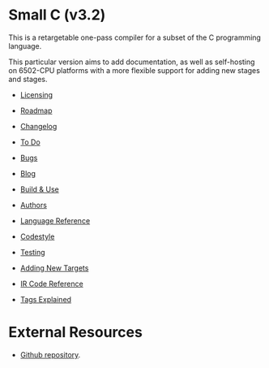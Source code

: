 Small C (v3.2)
==============

This is a retargetable one-pass compiler
for a subset of the C programming
language.

This particular version aims to add
documentation, as well as self-hosting
on 6502-CPU platforms with a more
flexible support for adding new stages
and stages.

* [Licensing](LICENSE.md)
* [Roadmap](ROADMAP.md)
* [Changelog](CHANGELOG.md)
* [To Do](TODO.xit)
* [Bugs](BUGS.md)

* [Blog](BLOG.md)

* [Build & Use](BUILD.md)
* [Authors](AUTHORS.md)

* [Language Reference](doc/language.md)

* [Codestyle](CODESTYLE.sh)
* [Testing](TESTING.md)
* [Adding New Targets](doc/target.md)
* [IR Code Reference](doc/ir.md)
* [Tags Explained](doc/tag.md)

# External Resources

* [Github repository](https://github.com/SvenMichaelKlose/).
